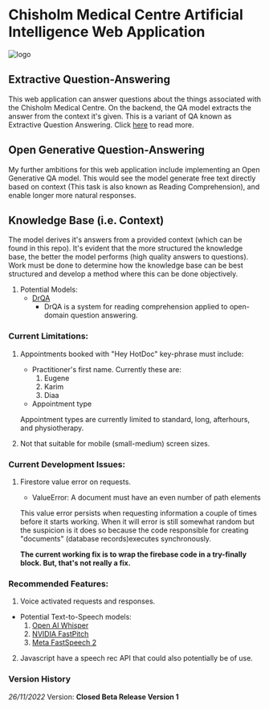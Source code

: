 # Chisholm Medical Centre Artificial Intelligence Web Application

![logo](https://user-images.githubusercontent.com/107289998/203362314-7a5bae56-6b64-4438-86ce-0aebd281adf2.png)

## Extractive Question-Answering

This web application can answer questions about the things associated with the Chisholm Medical Centre. On the backend, the QA model extracts the answer from the context it's given. This is a variant of QA known as Extractive Question Answering. Click [here](https://huggingface.co/tasks/question-answering) to read more.

## Open Generative Question-Answering

My further ambitions for this web application include implementing an Open Generative QA model. This would see the model generate free text directly based on context (This task is also known as Reading Comprehension), and enable longer more natural responses.

## Knowledge Base (i.e. Context)

The model derives it's answers from a provided context (which can be found in this repo). It's evident that the more structured the knowledge base, the better the model performs (high quality answers to questions). Work must be done to determine how the knowledge base can be best structured and develop a method where this can be done objectively. 

1. Potential Models:
   - [DrQA](https://github.com/facebookresearch/DrQA)
     * DrQA is a system for reading comprehension applied to open-domain question answering.

### Current Limitations:

1. Appointments booked with "Hey HotDoc" key-phrase must include:

   - Practitioner's first name. Currently these are:
     1. Eugene
     2. Karim
     3. Diaa
   - Appointment type

   Appointment types are currently limited to standard, long, afterhours, and physiotherapy.

2. Not that suitable for mobile (small-medium) screen sizes.

### Current Development Issues:

1. Firestore value error on requests.

   - ValueError: A document must have an even number of path elements

   This value error persists when requesting information a couple of times before it starts working. When it will error is still somewhat random but the suspicion is it does so because the code responsible for creating "documents" (database records)executes synchronously.

   **The current working fix is to wrap the firebase code in a try-finally block. But, that's not really a fix.**

### Recommended Features:

1. Voice activated requests and responses.

- Potential Text-to-Speech models:
  1. [Open AI Whisper](https://github.com/openai/whisper)
  2. [NVIDIA FastPitch](https://huggingface.co/nvidia/tts_en_fastpitch)
  3. [Meta FastSpeech 2](https://huggingface.co/facebook/fastspeech2-en-ljspeech)

2. Javascript have a speech rec API that could also potentially be of use.

### Version History

_26/11/2022_
Version: **Closed Beta Release Version 1**
